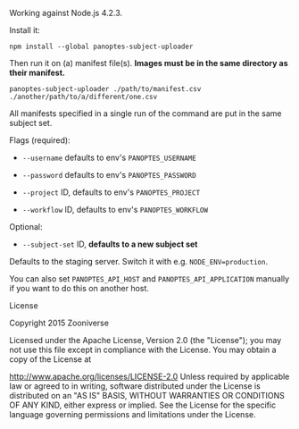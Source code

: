Working against Node.js 4.2.3.

Install it:

```
npm install --global panoptes-subject-uploader
```

Then run it on (a) manifest file(s). **Images must be in the same directory as their manifest.**

```
panoptes-subject-uploader ./path/to/manifest.csv ./another/path/to/a/different/one.csv
```

All manifests specified in a single run of the command are put in the same subject set.

Flags (required):

- `--username` defaults to env's `PANOPTES_USERNAME`

- `--password` defaults to env's `PANOPTES_PASSWORD`

- `--project` ID, defaults to env's `PANOPTES_PROJECT`

- `--workflow` ID, defaults to env's `PANOPTES_WORKFLOW`

Optional:

- `--subject-set` ID, **defaults to a new subject set**

Defaults to the staging server. Switch it with e.g. `NODE_ENV=production`.

You can also set `PANOPTES_API_HOST` and `PANOPTES_API_APPLICATION` manually if you want to do this on another host.

License

Copyright 2015 Zooniverse

Licensed under the Apache License, Version 2.0 (the "License"); you may not use this file except in compliance with the License. You may obtain a copy of the License at

http://www.apache.org/licenses/LICENSE-2.0
Unless required by applicable law or agreed to in writing, software distributed under the License is distributed on an "AS IS" BASIS, WITHOUT WARRANTIES OR CONDITIONS OF ANY KIND, either express or implied. See the License for the specific language governing permissions and limitations under the License.
